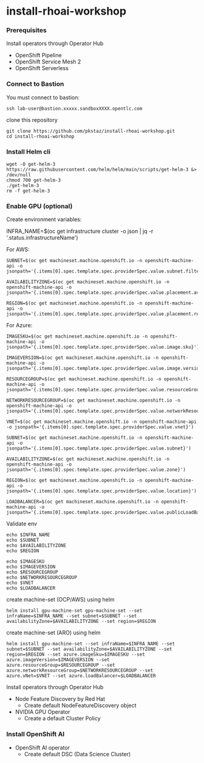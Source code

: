 # install-rhoai-workshop


### Prerequisites
Install operators through Operator Hub
- OpenShift Pipeline
- OpenShift Service Mesh 2
- OpenShift Serverless

### Connect to Bastion
You must connect to bastion:
```
ssh lab-user@bastion.xxxxx.sandboxXXXX.opentlc.com
```
clone this repository
```
git clone https://github.com/pkstaz/install-rhoai-workshop.git
cd install-rhoai-workshop
```

### Install Helm cli
```
wget -O get-helm-3 https://raw.githubusercontent.com/helm/helm/main/scripts/get-helm-3 &> /dev/null
chmod 700 get-helm-3
./get-helm-3
rm -f get-helm-3
```


### Enable GPU (optional)

Create environment variables:

INFRA_NAME=$(oc get infrastructure cluster -o json | jq -r '.status.infrastructureName')

For AWS:
```
SUBNET=$(oc get machineset.machine.openshift.io -n openshift-machine-api -o jsonpath='{.items[0].spec.template.spec.providerSpec.value.subnet.filters[0].values[0]}')

AVAILABILITYZONE=$(oc get machineset.machine.openshift.io -n openshift-machine-api -o jsonpath='{.items[0].spec.template.spec.providerSpec.value.placement.availabilityZone}')

REGION=$(oc get machineset.machine.openshift.io -n openshift-machine-api -o jsonpath='{.items[0].spec.template.spec.providerSpec.value.placement.region}')
```

For Azure:
```
IMAGESKU=$(oc get machineset.machine.openshift.io -n openshift-machine-api -o jsonpath='{.items[0].spec.template.spec.providerSpec.value.image.sku}')

IMAGEVERSION=$(oc get machineset.machine.openshift.io -n openshift-machine-api -o jsonpath='{.items[0].spec.template.spec.providerSpec.value.image.version}')

RESOURCEGROUP=$(oc get machineset.machine.openshift.io -n openshift-machine-api -o jsonpath='{.items[0].spec.template.spec.providerSpec.value.resourceGroup}')

NETWORKRESOURCEGROUP=$(oc get machineset.machine.openshift.io -n openshift-machine-api -o jsonpath='{.items[0].spec.template.spec.providerSpec.value.networkResourceGroup}')

VNET=$(oc get machineset.machine.openshift.io -n openshift-machine-api -o jsonpath='{.items[0].spec.template.spec.providerSpec.value.vnet}')

SUBNET=$(oc get machineset.machine.openshift.io -n openshift-machine-api -o jsonpath='{.items[0].spec.template.spec.providerSpec.value.subnet}')

AVAILABILITYZONE=$(oc get machineset.machine.openshift.io -n openshift-machine-api -o jsonpath='{.items[0].spec.template.spec.providerSpec.value.zone}')

REGION=$(oc get machineset.machine.openshift.io -n openshift-machine-api -o jsonpath='{.items[0].spec.template.spec.providerSpec.value.location}')

LOADBALANCER=$(oc get machineset.machine.openshift.io -n openshift-machine-api -o jsonpath='{.items[0].spec.template.spec.providerSpec.value.publicLoadBalancer}')
```

Validate env

```
echo $INFRA_NAME
echo $SUBNET
echo $AVAILABILITYZONE
echo $REGION

echo $IMAGESKU
echo $IMAGEVERSION
echo $RESOURCEGROUP
echo $NETWORKRESOURCEGROUP
echo $VNET
echo $LOADBALANCER
```

create machine-set (OCP/AWS) using helm
```
helm install gpu-machine-set gpu-machine-set --set infraName=$INFRA_NAME --set subnet=$SUBNET --set availabilityZone=$AVAILABILITYZONE --set region=$REGION
```

create machine-set (ARO) using helm
```
helm install gpu-machine-set --set infraName=$INFRA_NAME --set subnet=$SUBNET --set availabilityZone=$AVAILABILITYZONE --set region=$REGION --set azure.imageSku=$IMAGESKU --set azure.imageVersion=$IMAGEVERSION --set azure.resourceGroup=$RESOURCEGROUP --set azure.networkResourceGroup=$NETWORKRESOURCEGROUP --set azure.vNet=$VNET --set azure.loadBalancer=$LOADBALANCER
```

Install operators through Operator Hub
- Node Feature Discovery by Red Hat
    - Create default NodeFeatureDiscovery object
- NVIDIA GPU Operator
    - Create a default Cluster Policy

### Install OpenShift AI
- OpenShift AI operator 
    - Create default DSC (Data Science Cluster)
